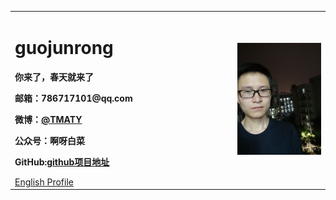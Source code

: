 <table border="0">
  <tr>
    <td width="60%">
      <h1>guojunrong</h1>
      <p><b>你来了，春天就来了</b></p>
      <p><b>邮箱：786717101@qq.com</b></p>
      <p><b>微博：<a href="https://weibo.com/p/1005056150352504">@TMATY</a></b></p>
      <p><b>公众号：啊呀白菜</b></p>
      <p><b>GitHub:<a href="https://github.com/guojunrong/guojunrong.github.io">github项目地址</a></b></p>
      <a href="/index-en.html">English Profile</a>
    </td>
    <td width="25%">
      <img src="/IMG20180502193525.jpg" width="100%">
    </td>
  </tr>
</table>
